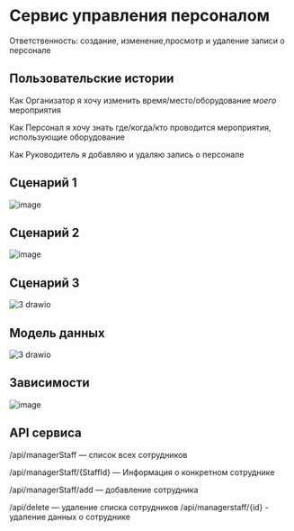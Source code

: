 # Сервис управления персоналом

Ответственность: создание, изменение,просмотр и удаление записи о персонале

## Пользовательские истории

Как Организатор я хочу изменить время/место/оборудование _моего_ мероприятия

Как Персонал я хочу знать где/когда/кто проводится мероприятия, использующие оборудование

Как Руководитель я добавляю и удаляю запись о персонале
 ## Сценарий 1

![image](https://user-images.githubusercontent.com/82897496/164002388-e01a9611-b6db-4bb5-b760-af5170dd8af0.jpeg)


 ## Сценарий 2
![image](https://user-images.githubusercontent.com/82897496/164002416-61cb12b0-9089-4d57-b227-7bdd28549886.jpeg)


 ## Сценарий 3
![3 drawio](https://user-images.githubusercontent.com/82897496/164002416-61cb12b0-9089-4d57-b227-7bdd28549886.jpeg)


## Модель данных
![3 drawio](https://user-images.githubusercontent.com/82897496/163939607-78d28ede-680e-4d6d-95c2-03700f9df23e.png)

## Зависимости
![image](https://user-images.githubusercontent.com/82897496/163626377-7cd3255e-5b7e-4b8d-9a45-8152ad953572.png)

## API сервиса
/api/managerStaff — список всех сотрудников

/api/managerStaff/{StaffId} — Информация о конкретном сотруднике

/api/managerStaff/add — добавление сотрудника

/api/delete — удаление списка сотрудников
/api/managerstaff/{id} - удаление данных о сотруднике
